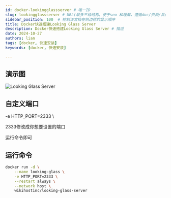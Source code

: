 ```yaml
---
id: docker-lookingglassserver # 唯一ID
slug: lookingglassserver # URL(最多三级结构，便于seo 和理解，遵循doc/资源/具体说明项 的原则)
sidebar_position: 100  # 控制该文档在侧边栏的显示顺序
title: Docker快速搭建Looking Glass Server
description: Docker快速搭建Looking Glass Server # 描述
date: 2024-10-27
authors: lian
tags: [docker, 快速安装]
keywords: [docker, 快速安装]

---
```


## 演示图

![Looking Glass Server](https://i.darklotus.cn/images/2024/05/02/Looking-Glass-Server.png)

## 自定义端口

-e HTTP_PORT=2333 \

2333修改成你想要设置的端口

运行命令即可

## 运行命令

```bash
docker run -d \
    --name looking-glass \
    -e HTTP_PORT=2333 \
    --restart always \
    --network host \
    wikihostinc/looking-glass-server
```